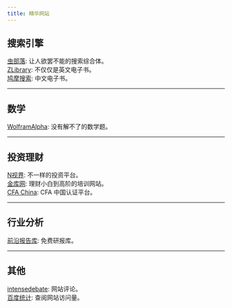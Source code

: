 ```yaml
---
title: 精华网站
---
```


## 搜索引擎
[虫部落](https://search.chongbuluo.com/): 让人欲罢不能的搜索综合体。<br>
[ZLibrary](https://z-lib.org/): 不仅仅是英文电子书。<br>
[鸠摩搜索](https://www.jiumodiary.com/): 中文电子书。<br>

---
## 数学
[WolframAlpha](https://www.wolframalpha.com/): 没有解不了的数学题。<br>

---
## 投资理财
[N视界](http://n-sight.com.cn): 不一样的投资平台。<br>
[金库网](https://www.jinku.com): 理财小白到高阶的培训网站。<br>
[CFA China](https://cfp.fpsbchina.cn): CFA 中国认证平台。<br>

---
## 行业分析
[前沿报告库](https://wk.askci.com/): 免费研报库。<br>

---
## 其他
[intensedebate](https://www.intensedebate.com): 网站评论。<br>
[百度统计](https://tongji.baidu.com): 查阅网站访问量。<br>